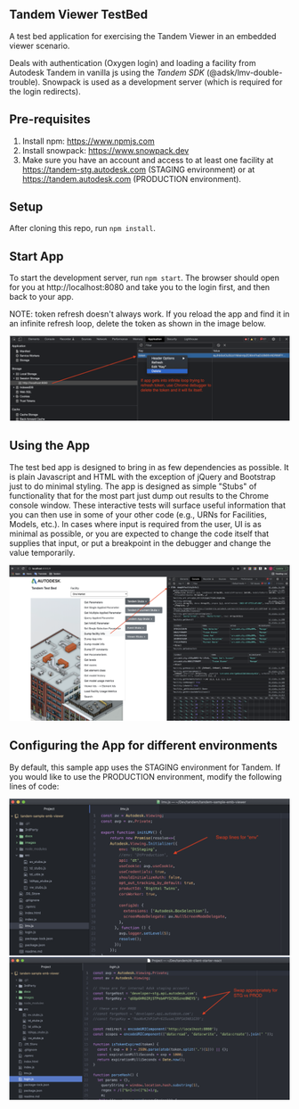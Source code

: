 ## Tandem Viewer TestBed

A test bed application for exercising the Tandem Viewer in an embedded viewer scenario.

Deals with authentication (Oxygen login) and loading a facility from Autodesk Tandem in vanilla js using the _Tandem SDK_ (@adsk/lmv-double-trouble). Snowpack is used as a development server (which is required for the login redirects).

## Pre-requisites

1. Install npm: https://www.npmjs.com
2. Install snowpack: https://www.snowpack.dev
3. Make sure you have an account and access to at least one facility at https://tandem-stg.autodesk.com (STAGING environment) or at https://tandem.autodesk.com (PRODUCTION environment).

## Setup

After cloning this repo, run `npm install`.

## Start App

To start the development server, run `npm start`. The browser should open for you at http://localhost:8080 and take you to the login first, and then back to your app.

NOTE: token refresh doesn't always work.  If you reload the app and find it in an infinite refresh loop, delete the token as shown in the image below.

![Tandem TestBed App 002](./docs/Readme_image_002.png)

## Using the App

The test bed app is designed to bring in as few dependencies as possible.  It is plain Javascript and HTML with the exception of jQuery and Bootstrap just to do minimal styling.  The app is designed as simple "Stubs" of functionality that for the most part just dump out results to the Chrome console window.  These interactive tests will surface useful information that you can then use in some of your other code (e.g., URNs for Facilities, Models, etc.). In cases where input is required from the user, UI is as minimal as possible, or you are expected to change the code itself that supplies that input, or put a breakpoint in the debugger and change the value temporarily.

![Tandem TestBed App 001](./docs/Readme_image_001.png)

## Configuring the App for different environments

By default, this sample app uses the STAGING environment for Tandem.  If you would like to use the PRODUCTION environment, modify the following lines of code:

![Tandem TestBed App 003](./docs/Readme_image_003.png)
![Tandem TestBed App 004](./docs/Readme_image_004.png)

